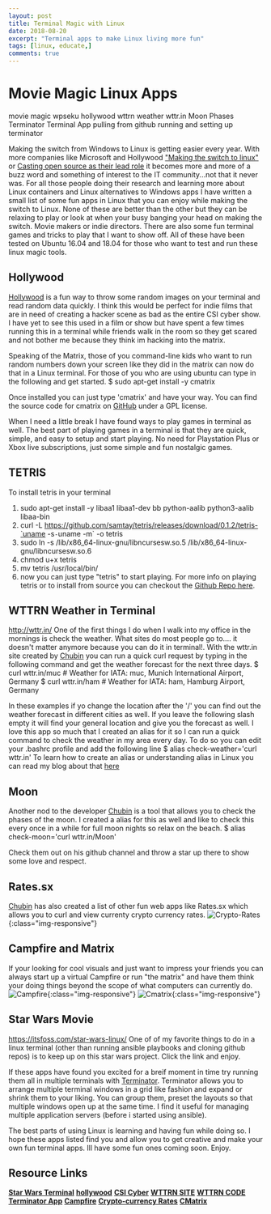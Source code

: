 ```yaml
---
layout: post
title: Terminal Magic with Linux
date: 2018-08-20
excerpt: "Terminal apps to make Linux living more fun"
tags: [linux, educate,]
comments: true
---
```

# Movie Magic Linux Apps

movie magic
wpseku
hollywood
wttrn weather
wttr.in Moon Phases
Terminator Terminal App
pulling from github
running and setting up terminator

Making the switch from Windows to Linux is getting easier every year. With more companies like Microsoft and Hollywood ["Making the switch to
linux"](https://cloudblogs.microsoft.com/windowsserver/2015/05/06/microsoft-loves-linux/) or [Casting open source as their lead role](https://www.omgubuntu.co.uk/2018/08/hollywood-turns-to-open-source) it becomes more and more of a buzz word and something of interest to the IT community...not that it never was. For all those people doing their research and learning more about Linux containers and Linux alternatives to Windows apps I have written a small list of some fun apps in Linux that you can enjoy while making the switch to Linux. None of these are better than the other but they can be relaxing to play or look at when your busy banging your head on making the switch. Movie makers or indie directors. There are also some fun terminal games and tricks to play that I want to show off. All of these have been tested on Ubuntu 16.04 and 18.04 for those who want to test and run these linux magic tools.

## Hollywood
[Hollywood](https://github.com/dustinkirkland/hollywood) is a fun way to throw some random images on your terminal and read random data quickly. I think this would be perfect for indie films that are in need of creating a hacker scene as bad as the entire CSI cyber show. I have yet to see this used in a film or show but have spent a few times running this in a terminal while friends walk in the room so they get scared and not bother me because they think im hacking into the matrix.

Speaking of the Matrix, those of you command-line kids who want to run random numbers down your screen like they did in the matrix can now do that in a Linux terminal. For those of you who are using ubuntu can type in the following and get started.
 $ sudo apt-get install -y cmatrix

Once installed you can just type 'cmatrix' and have your way.
You can find the source code for cmatrix on [GitHub](https://github.com/abishekvashok/cmatrix) under a GPL license.

When I need a little break I have found ways to play games in terminal as well.
The best part of playing games in a terminal is that they are quick, simple, and easy to setup and start playing. No need for Playstation Plus or Xbox live subscriptions, just some simple and fun nostalgic games.

## TETRIS
To install tetris in your terminal
 1. sudo apt-get install -y libaa1 libaa1-dev bb python-aalib python3-aalib libaa-bin
 2. curl -L https://github.com/samtay/tetris/releases/download/0.1.2/tetris-`uname -s`-`uname -m` -o tetris
 3. sudo ln -s /lib/x86_64-linux-gnu/libncursesw.so.5  /lib/x86_64-linux-gnu/libncursesw.so.6
 4. chmod u+x tetris
 5. mv tetris /usr/local/bin/
 6. now you can just type "tetris" to start playing.
For more info on playing tetris or to install from source you can checkout the [Github Repo here](https://github.com/samtay/tetris).

## WTTRN Weather in Terminal
http://wttr.in/
One of the first things I do when I walk into my office in the mornings is check the weather. What sites do most people go to.... it doesn't matter anymore because you can do it in terminal!. With the wttr.in site created by [Chubin](https://github.com/chubin) you can run a quick curl request by typing in the following command and get the weather forecast for the next three days.
 $ curl wttr.in/muc      # Weather for IATA: muc, Munich International Airport, Germany
 $ curl wttr.in/ham      # Weather for IATA: ham, Hamburg Airport, Germany

In these examples if yo change the location after the '/' you can find out the weather forecast in different cities as well. If you leave the following slash empty it will find your general location and give you the forecast as well. I love this app so much that I created an alias for it so I can run a quick command to check the weather in my area every day. To do so you can edit your .bashrc profile and add the following line
 $ alias check-weather='curl wttr.in'
To learn how to create an alias or understanding alias in Linux you can read my blog about that [here](https://tedley.me/create-aliases/)

## Moon
Another nod to the developer [Chubin](https://github.com/chubin) is a tool that allows you to
check the phases of the moon. I created a alias for this as well and like to check this every once in a while
for full moon nights so relax on the beach.
 $ alias check-moon='curl wttr.in/Moon'


Check them out on his github channel and throw a star up there to show some love and respect.

## Rates.sx
[Chubin](http://rate.sx/) has also created a list of other fun web apps like Rates.sx which allows you
to curl and view currenty crypto currency rates.
![Crypto-Rates](/assets/img/blog/crypto-rates.png){:class="img-responsive"}

## Campfire and Matrix
If your looking for cool visuals and just want to impress your friends you can always start up a virtual Campfire
or run "the matrix" and have them think your doing things beyond the scope of what computers can currently do.
![Campfire](/assets/img/blog/campfire-terminal.png){:class="img-responsive"}
![Cmatrix](/assets/img/blog/cmatrix.png){:class="img-responsive"}


## Star Wars Movie
https://itsfoss.com/star-wars-linux/
One of of my favorite things to do in a linux terminal (other than running ansible playbooks and cloning github repos) is to keep up on this star wars project. Click the link and enjoy.


If these apps have found you excited for a breif moment in time try running them all in multiple terminals with
[Terminator](https://gnometerminator.blogspot.com/p/introduction.html). Terminator allows you to arrange multiple
terminal windows in a grid like fashion and expand or shrink them to your liking. You can group them, preset the layouts so that multiple windows open up at the same time. I find it useful for managing multiple application servers (before i started using ansible).

The best parts of using Linux is learning and having fun while doing so. I hope these apps listed find you and allow you to get creative and make your own fun terminal apps. Ill have some fun ones coming soon. Enjoy.


## Resource Links
**[Star Wars Terminal](https://itsfoss.com/star-wars-linux/)**
**[hollywood](https://github.com/Techgameteddy/hollywood)**
**[CSI Cyber](https://en.wikipedia.org/wiki/CSI:_Cyber)**
**[WTTRN SITE](http://wttr.in/)**
**[WTTRN CODE](https://github.com/chubin/wttr.in)**
**[Terminator App](https://gnometerminator.blogspot.com/p/introduction.html)**
**[Campfire](https://www.tecmint.com/20-funny-commands-of-linux-or-linux-is-fun-in-terminal/)**
**[Crypto-currency Rates](http://rate.sx/)**
**[CMatrix](https://github.com/abishekvashok/cmatrix)**
